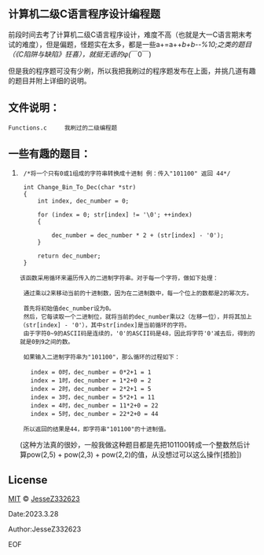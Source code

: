  计算机二级C语言程序设计编程题
 --------------------------------------------------------------------------------------------------------------
 前段时间去考了计算机二级C语言程序设计，难度不高（也就是大一C语言期末考试的难度），但是偏题，怪题实在太多，都是一些a+=a++*b+b--%10;之类的题目（《C陷阱与缺陷》狂喜），就挺无语的φ(*￣0￣)
 
 但是我的程序题可没有少刷，所以我把我刷过的程序题发布在上面，并挑几道有趣的题目并附上详细的说明。
 
 文件说明：
 ---------------------------------------------------------------------------------------------------------------
 
    Functions.c     我刷过的二级编程题
    

一些有趣的题目：
----------------------------------------------------------------------------------------------------------------
01.
         /*将一个只有0或1组成的字符串转换成十进制 例：传入"101100" 返回 44*/
         
         int Change_Bin_To_Dec(char *str)
         {
             int index, dec_number = 0;

             for (index = 0; str[index] != '\0'; ++index)
             {

                 dec_number = dec_number * 2 + (str[index] - '0');
             }        

             return dec_number;
         }
    
        该函数采用循环来遍历传入的二进制字符串。对于每一个字符，做如下处理：

         通过乘以2来移动当前的十进制数，因为在二进制数中，每一个位上的数都是2的幂次方。

         首先将初始值dec_number设为0。
         然后，它每读取一个二进制位，就将当前的dec_number乘以2（左移一位），并将其加上（str[index] - '0'），其中str[index]是当前循环的字符。
         由于字符0~9的ASCII码是连续的，'0'的ASCII码是48，因此将字符'0'减去后，得到的就是0到9之间的数。

         如果输入二进制字符串为"101100"，那么循环的过程如下：

           index = 0时，dec_number = 0*2+1 = 1
           index = 1时，dec_number = 1*2+0 = 2
           index = 2时，dec_number = 2*2+1 = 5
           index = 3时，dec_number = 5*2+1 = 11
           index = 4时，dec_number = 11*2+0 = 22
           index = 5时，dec_number = 22*2+0 = 44

         所以返回的结果是44，即字符串"101100"的十进制值。
    
    (这种方法真的很妙，一般我做这种题目都是先把101100转成一个整数然后计算pow(2,5) + pow(2,3) + pow(2,2)的值，从没想过可以这么操作[捂脸])

License
-----------------------------------------------------------------------------------------------------------------
[MIT](https://choosealicense.com/licenses/mit/) © [JesseZ332623](https://github.com/JesseZ332623)

Date:2023.3.28

Author:JesseZ332623

EOF

